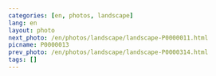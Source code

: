 ```yaml
---
categories: [en, photos, landscape]
lang: en
layout: photo
next_photo: /en/photos/landscape/landscape-P0000011.html
picname: P0000013
prev_photo: /en/photos/landscape/landscape-P0000314.html
tags: []
---
```

